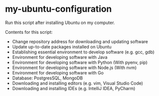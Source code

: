 # my-ubuntu-configuration
Run this script after installing Ubuntu on my computer.

Contents for this script:
* Change repository address for downloading and updating software
* Update up-to-date packages installed on Ubuntu 
* Establishing essential environment to develop software (e.g. gcc, gdb)
* Environment for developing software with Java
* Environment for developing software with Python (With pyenv, pip)
* Environment for developing software with Node.js (With nvm)
* Environment for developing software with Go
* Database: PostgresSQL, MongoDB
* Downloading and installing editors (e.g. vim, Visual Studio Code)
* Downloading and installing IDEs (e.g. IntelliJ IDEA, PyCharm)

